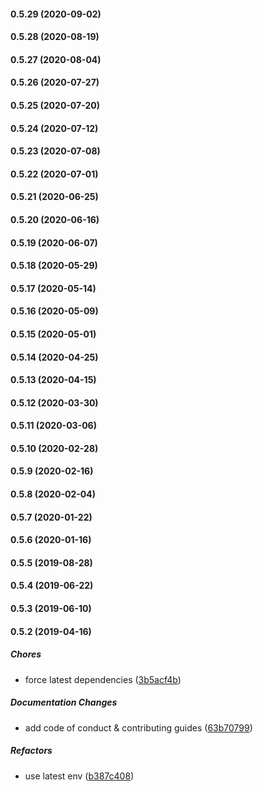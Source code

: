 #### 0.5.29 (2020-09-02)

#### 0.5.28 (2020-08-19)

#### 0.5.27 (2020-08-04)

#### 0.5.26 (2020-07-27)

#### 0.5.25 (2020-07-20)

#### 0.5.24 (2020-07-12)

#### 0.5.23 (2020-07-08)

#### 0.5.22 (2020-07-01)

#### 0.5.21 (2020-06-25)

#### 0.5.20 (2020-06-16)

#### 0.5.19 (2020-06-07)

#### 0.5.18 (2020-05-29)

#### 0.5.17 (2020-05-14)

#### 0.5.16 (2020-05-09)

#### 0.5.15 (2020-05-01)

#### 0.5.14 (2020-04-25)

#### 0.5.13 (2020-04-15)

#### 0.5.12 (2020-03-30)

#### 0.5.11 (2020-03-06)

#### 0.5.10 (2020-02-28)

#### 0.5.9 (2020-02-16)

#### 0.5.8 (2020-02-04)

#### 0.5.7 (2020-01-22)

#### 0.5.6 (2020-01-16)

#### 0.5.5 (2019-08-28)

#### 0.5.4 (2019-06-22)

#### 0.5.3 (2019-06-10)

#### 0.5.2 (2019-04-16)

##### Chores

*  force latest dependencies ([3b5acf4b](https://github.com/lykmapipo/tz-ega-sms/commit/3b5acf4bcc35883940b67f82749cae0b2ce0fccb))

##### Documentation Changes

*  add code of conduct & contributing guides ([63b70799](https://github.com/lykmapipo/tz-ega-sms/commit/63b70799707436d0f0153062d0c4460d8ee13bc7))

##### Refactors

*  use latest env ([b387c408](https://github.com/lykmapipo/tz-ega-sms/commit/b387c408022550c0c98e40c17df1852300f014a1))

